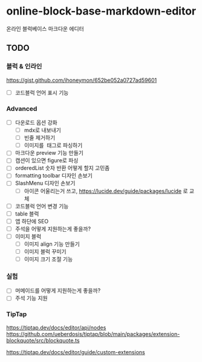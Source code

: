 # online-block-base-markdown-editor

온라인 블럭베이스 마크다운 에디터

## TODO

### 블럭 & 인라인

https://gist.github.com/ihoneymon/652be052a0727ad59601

- [ ] 코드블럭 언어 표시 기능

### Advanced

- [ ] 다운로드 옵션 강화
  - [ ] mdx로 내보내기
  - [ ] 빈줄 제거하기
  - [ ] 이미지를 <img> 태그로 파싱하기
- [ ] 마크다운 preview 기능 만들기
- [ ] 캡션이 있으면 figure로 파싱
- [ ] orderedList 숫자 반환 어떻게 할지 고민좀
- [ ] formatting toolbar 디자인 손보기
- [ ] SlashMenu 디자인 손보기
  - [ ] 아이콘 어울리는거 쓰고, https://lucide.dev/guide/packages/lucide 로 교체
- [ ] 코드블럭 언어 변경 기능
- [ ] table 블럭
- [ ] 앱 하단에 SEO
- [ ] 주석을 어떻게 지원하는게 좋을까?
- [ ] 이미지 블럭
  - [ ] 이미지 align 기능 만들기
  - [ ] 이미지 블럭 꾸미기
  - [ ] 이미지 크기 조절 기능

### 실험

- [ ] 머메이드를 어떻게 지원하는게 좋을까?
- [ ] 주석 기능 지원

### TipTap

https://tiptap.dev/docs/editor/api/nodes
https://github.com/ueberdosis/tiptap/blob/main/packages/extension-blockquote/src/blockquote.ts

https://tiptap.dev/docs/editor/guide/custom-extensions
